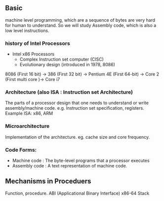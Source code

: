 ## Basic
machine level programming, which are a sequence of bytes are very hard for human to understand. So we will study Assembly code, which is also a low level instructions.

### history of Intel Processors
- Intel x86 Processors
	- Complex Instruction set computer (CISC)
	- Evolutionary design (introduced in 1978, 8086)

8086 (First 16 bit) -> 386 (First 32 bit) -> Pentium 4E (First 64-bit) -> Core 2 (First multi core )-> Core i7

### Architecture (also ISA : Instruction set Architecture)
The parts of a processor design that one needs to understand or write assembly/machine code.
e.g. Instruction set specification, registers.
Example ISA: x86, ARM

### Microarchitecture
Implementation of the architecture. eg. cache size and core frequency.

### Code Forms:
- Machine code : The byte-level programs that a processor executes
- Assembly code : A text representation of machine code.


## Mechanisms in Proceduers
Function, procedure.
ABI (Applicational Binary Interface)
x86-64 Stack